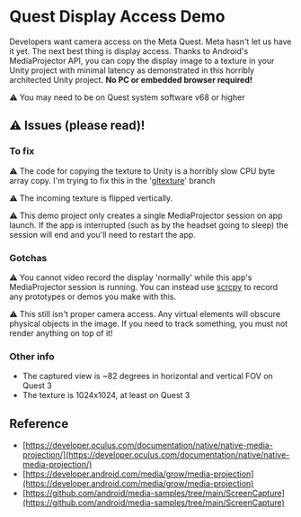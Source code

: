 # Quest Display Access Demo

Developers want camera access on the Meta Quest. Meta hasn't let us have it yet. The next best thing is display access. Thanks to Android's MediaProjector API, you can copy the display image to a texture in your Unity project with minimal latency as demonstrated in this horribly architected Unity project. **No PC or embedded browser required!**

⚠️ You may need to be on Quest system software v68 or higher 


## ⚠️ Issues (please read)!

### To fix 

⚠️ The code for copying the texture to Unity is a horribly slow CPU byte array copy. I'm trying to fix this in the '[gltexture](https://github.com/trev3d/QuestDisplayAccessDemo/tree/gltexture)' branch

⚠️ The incoming texture is flipped vertically. 

⚠️ This demo project only creates a single MediaProjector session on app launch. If the app is interrupted (such as by the headset going to sleep) the session will end and you'll need to restart the app. 

### Gotchas

⚠️ You cannot video record the display 'normally' while this app's MediaProjector session is running. You can instead use [scrcpy](https://github.com/Genymobile/scrcpy) to record any prototypes or demos you make with this.

⚠️ This still isn't proper camera access. Any virtual elements will obscure physical objects in the image. If you need to track something, you must not render anything on top of it!

### Other info

- The captured view is ~82 degrees in horizontal and vertical FOV on Quest 3
- The texture is 1024x1024, at least on Quest 3

## Reference

- [https://developer.oculus.com/documentation/native/native-media-projection/](https://developer.oculus.com/documentation/native/native-media-projection/)
- [https://developer.android.com/media/grow/media-projection](https://developer.android.com/media/grow/media-projection)
- [https://github.com/android/media-samples/tree/main/ScreenCapture](https://github.com/android/media-samples/tree/main/ScreenCapture)
